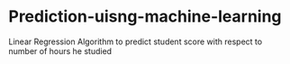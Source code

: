 # Prediction-uisng-machine-learning
Linear Regression Algorithm to predict student score with respect to number of hours he studied
